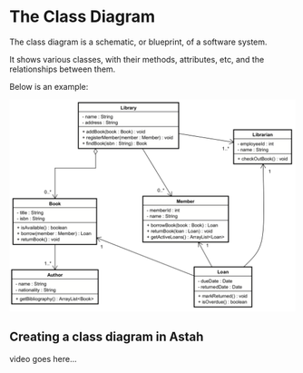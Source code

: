 # The Class Diagram

The class diagram is a schematic, or blueprint, of a software system. 

It shows various classes, with their methods, attributes, etc, and the relationships between them.

Below is an example:

![class diagram example](Resources/ExampleLibrary.png)

## Creating a class diagram in Astah

video goes here...
